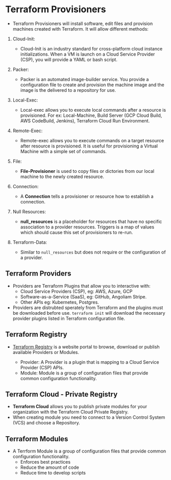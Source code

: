 
# Terraform Provisioners
* Terraform Provisioners will install software, edit files and provision machines created with Terraform. It will allow different methods:

1. Cloud-Init:
    * Cloud-Init is an industry standard for cross-platform cloud instance initializations. When a VM is launch on a Cloud Service Provider (CSP), you will provide a YAML or bash script. 

2. Packer:
    * Packer is an automated image-builder service. You provide a configuration file to create and provision the machine image and the image is the delivered to a repository for use.

3. Local-Exec:
    * Local-exec allows you to execute local commands after a resource is provisioned.
    For ex: Local-Machine, Build Server (GCP Cloud Build, AWS CodeBuild, Jenkins), Terraform Cloud Run Environment.

4. Remote-Exec:
    * Remote-exec allows you to execute commands on a target resource after resource is provisioned. It is useful for provisioning a Virtual Machine with a simple set of commands.

5. File:
    * **File-Provisioner** is used to copy files or dictories from our local machine to the newly created resource.

6. Connection:
    * A **Connection** tells a provisioner or resource how to establish a connection.

7. Null Resources:
    * **null_resources** is a placeholder for resources that have no specific association to a provider resources. Triggers is a map of values which should cause this set of provisioners to re-run.

8. Terraform-Data:
    * Similar to `null_resources` but does not require or the configuration of a provider.

## Terraform Providers
* Providers are Terraform Plugins that allow you to interactive with:
    * Cloud Service Providers (CSP), eg: AWS, Azure, GCP
    * Software-as-a-Service (SaaS), eg: GitHub, Angoliam Stripe.
    * Other APIs eg: Kubernetes, Postgres.
* Providers are  distrubted sperately from Terraform and the plugins must be downloaded before use. `terraform init` will download the necessary provider plugins listed in Terraform configuration file.

## Terraform Registry
* [Terraform Registry](https://registry.terraform.io) is a website portal to browse, download or publish available Providers or Modules.

    * Provider: A Provider is a plugin that is mapping to a Cloud Service Provider (CSP) APIs.
    * Module: Module is a group of configuration files that provide common configuration functionality.

## Terraform Cloud - Private Registry
* **Terraform Cloud** allows you to publish private modules for your organization with the Terraform Cloud Private Registry.
* When creating module you need to connect to a Version Control System (VCS) and choose a Repository.

## Terraform Modules
* A Terrform Module is a group of configuration files that provide common configuration functionality.
    * Enforces best practices
    * Reduce the amount of code
    * Reduce time to develop scripts
